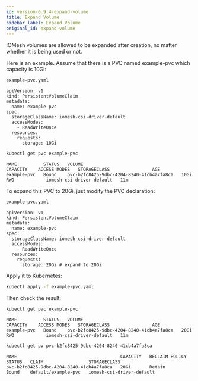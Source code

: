 ```yaml
---
id: version-0.9.4-expand-volume
title: Expand Volume
sidebar_label: Expand Volume
original_id: expand-volume
---
```


IOMesh volumes are allowed to be expanded after creation, no matter whether it is being used or not.

Here is an example. Assume that there is a PVC named example-pvc which capacity is 10Gi:

```bash
example-pvc.yaml
```

```output
apiVersion: v1
kind: PersistentVolumeClaim
metadata:
  name: example-pvc
spec:
  storageClassName: iomesh-csi-driver-default
  accessModes:
    - ReadWriteOnce
  resources:
    requests:
      storage: 10Gi
```

```bash
kubectl get pvc example-pvc
```

```output
NAME          STATUS   VOLUME                                     CAPACITY    ACCESS MODES   STORAGECLASS                AGE
example-pvc   Bound    pvc-b2fc8425-9dbc-4204-8240-41cb4a7fa8ca   10Gi        RWO            iomesh-csi-driver-default   11m
```

To expand this PVC to 20Gi, just modify the PVC declaration:

```bash
example-pvc.yaml
```

```output
apiVersion: v1
kind: PersistentVolumeClaim
metadata:
  name: example-pvc
spec:
  storageClassName: iomesh-csi-driver-default
  accessModes:
    - ReadWriteOnce
  resources:
    requests:
      storage: 20Gi # expand to 20Gi
```

Apply it to Kubernetes:

```bash
kubectl apply -f example-pvc.yaml
```

Then check the result:

```bash
kubectl get pvc example-pvc
```

```output
NAME          STATUS   VOLUME                                     CAPACITY    ACCESS MODES   STORAGECLASS                AGE
example-pvc   Bound    pvc-b2fc8425-9dbc-4204-8240-41cb4a7fa8ca   20Gi        RWO            iomesh-csi-driver-default   11m
```

```bash
kubectl get pv pvc-b2fc8425-9dbc-4204-8240-41cb4a7fa8ca
```

```output
NAME                                       CAPACITY   RECLAIM POLICY   STATUS   CLAIM                 STORAGECLASS
pvc-b2fc8425-9dbc-4204-8240-41cb4a7fa8ca   20Gi       Retain           Bound    default/example-pvc   iomesh-csi-driver-default
```
